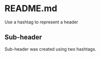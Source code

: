 # README.md

Use a hashtag to represent a header

## Sub-header

Sub-header was created using two hashtags.
